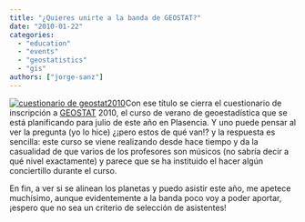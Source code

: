 ```yaml
---
title: "¿Quieres unirte a la banda de GEOSTAT?"
date: "2010-01-22"
categories: 
  - "education"
  - "events"
  - "geostatistics"
  - "gis"
authors: ["jorge-sanz"]
---
```


[![](images/geostat.png "cuestionario de geostat2010")](/imgs/2010/01/geostat.png)Con ese título se cierra el cuestionario de inscripción a [GEOSTAT](http://geostat2010.info/) 2010, el curso de verano de geoestadística que se está planificando para julio de este año en Plasencia. Y uno puede pensar al ver la pregunta (yo lo hice) ¿¡pero estos de qué van!? y la respuesta es sencilla: este curso se viene realizando desde hace tiempo y da la casualidad de que varios de los profesores son músicos (no sabría decir a qué nivel exactamente) y parece que se ha instituido el hacer algún conciertillo durante el curso.

En fin, a ver si se alinean los planetas y puedo asistir este año, me apetece muchísimo, aunque evidentemente a la banda poco voy a poder aportar, ¡espero que no sea un criterio de selección de asistentes!
